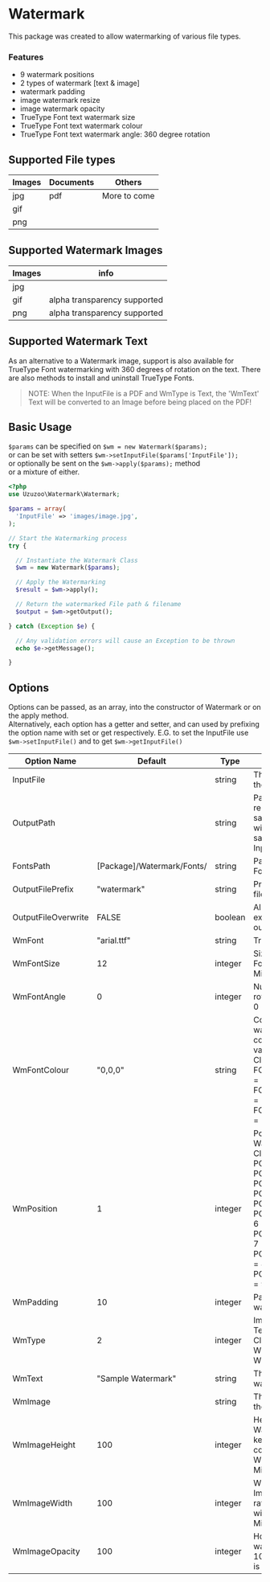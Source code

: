 # Watermark

This package was created to allow watermarking of various file types.

### Features
- 9 watermark positions
- 2 types of watermark [text & image]
- watermark padding
- image watermark resize
- image watermark opacity
- TrueType Font text watermark size
- TrueType Font text watermark colour
- TrueType Font text watermark angle: 360 degree rotation


## Supported File types

| Images        | Documents   | Others      |
| ------------- |-------------|-------------|
| jpg           | pdf         | More to come|
| gif           | &nbsp;      | &nbsp;      |
| png           | &nbsp;      | &nbsp;      |


## Supported Watermark Images
| Images        | info      |
| ------------- |-------------|
| jpg           | |
| gif           | alpha transparency supported|
| png           | alpha transparency supported|

## Supported Watermark Text
As an alternative to a Watermark image, support is also available for TrueType Font watermarking with 360 degrees of rotation on the text.
There are also methods to install and uninstall TrueType Fonts.

> NOTE: When the InputFile is a PDF and WmType is Text, the 'WmText' Text will be converted to an Image before being placed on the PDF!


## Basic Usage
`$params` can be specified on `$wm = new Watermark($params);`
<br>or can be set with setters `$wm->setInputFile($params['InputFile']);`
<br>or optionally be sent on the `$wm->apply($params);` method
<br>or a mixture of either.
```php
<?php
use Uzuzoo\Watermark\Watermark;

$params = array(
  'InputFile' => 'images/image.jpg',
);

// Start the Watermarking process
try {

  // Instantiate the Watermark Class
  $wm = new Watermark($params);

  // Apply the Watermarking
  $result = $wm->apply();

  // Return the watermarked File path & filename
  $output = $wm->getOutput();

} catch (Exception $e) {

  // Any validation errors will cause an Exception to be thrown
  echo $e->getMessage();

}

```

## Options
Options can be passed, as an array, into the constructor of Watermark or on the apply method.<br>
Alternatively, each option has a getter and setter, and can used by prefixing the option name with set or get respectively. E.G. to set the InputFile use `$wm->setInputFile()` and to get `$wm->getInputFile()`

| Option Name |  Default | Type | Description |
|-------------|----------|------|-------------|
| InputFile   |         | string| The File that is to have the watermark applied              
| OutputPath  | | string | Path to where the resulting file is to be saved. If not specified it will try to save in the same directory as the InputFile     
| FontsPath  | [Package]/Watermark/Fonts/ | string | Path to the TrueType Fonts.    
| OutputFilePrefix  | "watermark" |string| Prefix for the output filename    
| OutputFileOverwrite  | FALSE |boolean| Allow overwriting of existing files for the output
| WmFont | "arial.ttf" |string| TrueType Font to Use |
| WmFontSize | 12 |integer| Size of the TrueType Font Watermark. Minimum 10|
| WmFontAngle | 0 |integer| Number of degrees to rotate the text, 0-360.<br>0 = Horizontal |
| WmFontColour | "0,0,0" |string| Colour of the watermark text. RGB colour values. Valid values are 0-255. <br>Class Constants:<br>FONT_COLOUR_BLACK = "0,0,0"<br>FONT_COLOUR_GREY = '128,128,128'<br>FONT_COLOUR_WHITE = '255,255,255'|
| WmPosition | 1 |integer| Position of the Watermark.<br>Class Constants:<br>POS_CENTERED = 1<br>POS_TOP_LEFT = 2<br>POS_TOP_CENTER = 3<br>POS_TOP_RIGHT = 4<br>POS_MIDDLE_LEFT = 5<br>POS_MIDDLE_RIGHT = 6<br>POS_BOTTOM_LEFT = 7<br>POS_BOTTOM_CENTER = 8<br>POS_BOTTOM_RIGHT  = 9|
| WmPadding | 10 |integer| Padding around the watermark |
| WmType | 2 |integer| Image Watermark or Text Watermark<br>Class Constants:<br>WM_TYPE_IMAGE = 1<br>WM_TYPE_TEXT = 2 |
| WmText | "Sample Watermark" |string| The text string for the watermark |
| WmImage |  |string| The File that is to be the watermark |
| WmImageHeight | 100 |integer| Height of the Watermark Image, keeps aspect ratio in combination with WmImageWidth. Minimum 10. |
| WmImageWidth | 100 |integer| Width of the Watermark Image, keeps aspect ratio in combination with WmImageHeight. Minimum 10. |
| WmImageOpacity | 100 |integer| How opaque the watermark image is 0-100. 100 is Opaque, 0 is Transparent |
